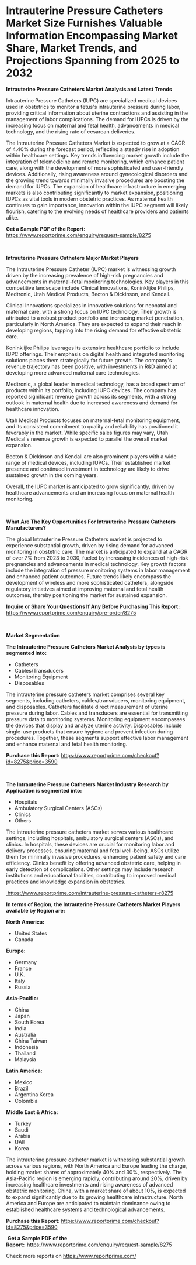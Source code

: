 <p><h1>Intrauterine Pressure Catheters Market Size Furnishes Valuable Information Encompassing Market Share, Market Trends, and Projections Spanning from 2025 to 2032</h1></p><p><strong>Intrauterine Pressure Catheters Market Analysis and Latest Trends</strong></p>
<p><p>Intrauterine Pressure Catheters (IUPC) are specialized medical devices used in obstetrics to monitor a fetus's intrauterine pressure during labor, providing critical information about uterine contractions and assisting in the management of labor complications. The demand for IUPCs is driven by the increasing focus on maternal and fetal health, advancements in medical technology, and the rising rate of cesarean deliveries. </p><p>The Intrauterine Pressure Catheters Market is expected to grow at a CAGR of 4.40% during the forecast period, reflecting a steady rise in adoption within healthcare settings. Key trends influencing market growth include the integration of telemedicine and remote monitoring, which enhance patient care, along with the development of more sophisticated and user-friendly devices. Additionally, rising awareness around gynecological disorders and the growing trend towards minimally invasive procedures are boosting the demand for IUPCs. The expansion of healthcare infrastructure in emerging markets is also contributing significantly to market expansion, positioning IUPCs as vital tools in modern obstetric practices. As maternal health continues to gain importance, innovation within the IUPC segment will likely flourish, catering to the evolving needs of healthcare providers and patients alike.</p></p>
<p><strong>Get a Sample PDF of the Report:&nbsp;</strong> <a href="https://www.reportprime.com/enquiry/request-sample/8275?utm_campaign=3532&utm_medium=2&utm_source=Github&utm_content=ia&utm_term=19032025&utm_id=intrauterine-pressure-catheters">https://www.reportprime.com/enquiry/request-sample/8275</a></p>
<p>&nbsp;</p>
<p><strong>Intrauterine Pressure Catheters Major Market Players</strong></p>
<p><p>The Intrauterine Pressure Catheter (IUPC) market is witnessing growth driven by the increasing prevalence of high-risk pregnancies and advancements in maternal-fetal monitoring technologies. Key players in this competitive landscape include Clinical Innovations, Koninklijke Philips, Medtronic, Utah Medical Products, Becton & Dickinson, and Kendall.</p><p>Clinical Innovations specializes in innovative solutions for neonatal and maternal care, with a strong focus on IUPC technology. Their growth is attributed to a robust product portfolio and increasing market penetration, particularly in North America. They are expected to expand their reach in developing regions, tapping into the rising demand for effective obstetric care.</p><p>Koninklijke Philips leverages its extensive healthcare portfolio to include IUPC offerings. Their emphasis on digital health and integrated monitoring solutions places them strategically for future growth. The company's revenue trajectory has been positive, with investments in R&D aimed at developing more advanced maternal care technologies.</p><p>Medtronic, a global leader in medical technology, has a broad spectrum of products within its portfolio, including IUPC devices. The company has reported significant revenue growth across its segments, with a strong outlook in maternal health due to increased awareness and demand for healthcare innovation.</p><p>Utah Medical Products focuses on maternal-fetal monitoring equipment, and its consistent commitment to quality and reliability has positioned it favorably in the market. While specific sales figures may vary, Utah Medical's revenue growth is expected to parallel the overall market expansion.</p><p>Becton & Dickinson and Kendall are also prominent players with a wide range of medical devices, including IUPCs. Their established market presence and continued investment in technology are likely to drive sustained growth in the coming years.</p><p>Overall, the IUPC market is anticipated to grow significantly, driven by healthcare advancements and an increasing focus on maternal health monitoring.</p></p>
<p>&nbsp;</p>
<p><strong>What Are The Key Opportunities For Intrauterine Pressure Catheters Manufacturers?</strong></p>
<p><p>The global Intrauterine Pressure Catheters market is projected to experience substantial growth, driven by rising demand for advanced monitoring in obstetric care. The market is anticipated to expand at a CAGR of over 7% from 2023 to 2030, fueled by increasing incidences of high-risk pregnancies and advancements in medical technology. Key growth factors include the integration of pressure monitoring systems in labor management and enhanced patient outcomes. Future trends likely encompass the development of wireless and more sophisticated catheters, alongside regulatory initiatives aimed at improving maternal and fetal health outcomes, thereby positioning the market for sustained expansion.</p></p>
<p><strong>Inquire or Share Your Questions If Any Before Purchasing This Report:</strong> <a href="https://www.reportprime.com/enquiry/pre-order/8275?utm_campaign=3532&utm_medium=2&utm_source=Github&utm_content=ia&utm_term=19032025&utm_id=intrauterine-pressure-catheters">https://www.reportprime.com/enquiry/pre-order/8275</a></p>
<p>&nbsp;</p>
<p><strong>Market Segmentation</strong></p>
<p><strong>The Intrauterine Pressure Catheters Market Analysis by types is segmented into:</strong></p>
<p><ul><li>Catheters</li><li>Cables/Transducers</li><li>Monitoring Equipment</li><li>Disposables</li></ul></p>
<p><p>The intrauterine pressure catheters market comprises several key segments, including catheters, cables/transducers, monitoring equipment, and disposables. Catheters facilitate direct measurement of uterine pressure during labor. Cables and transducers are essential for transmitting pressure data to monitoring systems. Monitoring equipment encompasses the devices that display and analyze uterine activity. Disposables include single-use products that ensure hygiene and prevent infection during procedures. Together, these segments support effective labor management and enhance maternal and fetal health monitoring.</p></p>
<p><strong>Purchase this Report:&nbsp;</strong><a href="https://www.reportprime.com/checkout?id=8275&price=3590&utm_campaign=3532&utm_medium=2&utm_source=Github&utm_content=ia&utm_term=19032025&utm_id=intrauterine-pressure-catheters">https://www.reportprime.com/checkout?id=8275&price=3590</a></p>
<p>&nbsp;</p>
<p><strong>The Intrauterine Pressure Catheters Market Industry Research by Application is segmented into:</strong></p>
<p><ul><li>Hospitals</li><li>Ambulatory Surgical Centers (ASCs)</li><li>Clinics</li><li>Others</li></ul></p>
<p><p>The intrauterine pressure catheters market serves various healthcare settings, including hospitals, ambulatory surgical centers (ASCs), and clinics. In hospitals, these devices are crucial for monitoring labor and delivery processes, ensuring maternal and fetal well-being. ASCs utilize them for minimally invasive procedures, enhancing patient safety and care efficiency. Clinics benefit by offering advanced obstetric care, helping in early detection of complications. Other settings may include research institutions and educational facilities, contributing to improved medical practices and knowledge expansion in obstetrics.</p></p>
<p><a href="https://www.reportprime.com/intrauterine-pressure-catheters-r8275?utm_campaign=3532&utm_medium=2&utm_source=Github&utm_content=ia&utm_term=19032025&utm_id=intrauterine-pressure-catheters">&nbsp;https://www.reportprime.com/intrauterine-pressure-catheters-r8275</a></p>
<p><strong>In terms of Region, the Intrauterine Pressure Catheters Market Players available by Region are:</strong></p>
<p>
    <p> <strong> North America: </strong>
        <ul>
            <li>United States</li>
            <li>Canada</li>
        </ul>
        </p> 
    <p> <strong> Europe: </strong>
        <ul>
            <li>Germany</li>
            <li>France</li>
            <li>U.K.</li>
            <li>Italy</li>
            <li>Russia</li>
        </ul>
        </p> 
    <p> <strong> Asia-Pacific: </strong>
        <ul>
            <li>China</li>
            <li>Japan</li>
            <li>South Korea</li>
            <li>India</li>
            <li>Australia</li>
            <li>China Taiwan</li>
            <li>Indonesia</li>
            <li>Thailand</li>
            <li>Malaysia</li>
        </ul>
        </p> 
    <p> <strong> Latin America: </strong>
        <ul>
            <li>Mexico</li>
            <li>Brazil</li>
            <li>Argentina Korea</li>
            <li>Colombia</li>
        </ul>
        </p> 
    <p> <strong> Middle East & Africa: </strong>
        <ul>
            <li>Turkey</li>
            <li>Saudi</li>
            <li>Arabia</li>
            <li>UAE</li>
            <li>Korea</li>
        </ul>
    </p>
    </p>
<p><p>The intrauterine pressure catheter market is witnessing substantial growth across various regions, with North America and Europe leading the charge, holding market shares of approximately 40% and 30%, respectively. The Asia-Pacific region is emerging rapidly, contributing around 20%, driven by increasing healthcare investments and rising awareness of advanced obstetric monitoring. China, with a market share of about 10%, is expected to expand significantly due to its growing healthcare infrastructure. North America and Europe are anticipated to maintain dominance owing to established healthcare systems and technological advancements.</p></p>
<p><strong>Purchase this Report: </strong><a href="https://www.reportprime.com/checkout?id=8275&price=3590&utm_campaign=3532&utm_medium=2&utm_source=Github&utm_content=ia&utm_term=19032025&utm_id=intrauterine-pressure-catheters">https://www.reportprime.com/checkout?id=8275&price=3590</a></p>
<p>&nbsp;<strong>Get a Sample PDF of the Report:&nbsp;&nbsp;</strong><a href="https://www.reportprime.com/enquiry/request-sample/8275?utm_campaign=3532&utm_medium=2&utm_source=Github&utm_content=ia&utm_term=19032025&utm_id=intrauterine-pressure-catheters">https://www.reportprime.com/enquiry/request-sample/8275</a></p>
<p><strong></strong></p>
<p>Check more reports on <a href="https://www.reportprime.com/?utm_campaign=3532&utm_medium=2&utm_source=Github&utm_content=ia&utm_term=19032025&utm_id=intrauterine-pressure-catheters">https://www.reportprime.com/</a></p>